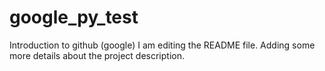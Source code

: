 # google_py_test
Introduction to github (google)
I am editing the README file. Adding some more details about the project description.
